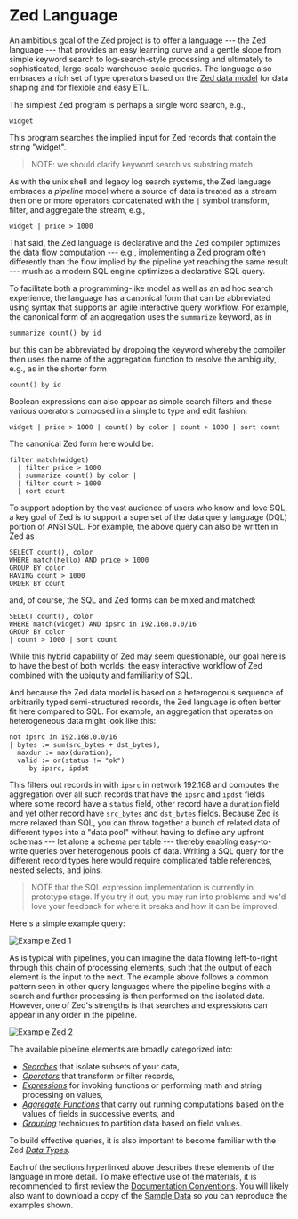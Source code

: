 # Zed Language

An ambitious goal of the Zed project is to offer a language --- the Zed language ---
that provides an easy learning curve and a gentle slope from simple keyword search
to log-search-style processing and ultimately to sophisticated, large-scale
warehouse-scale queries.  The language also embraces a rich set of type operators
based on the [Zed data model](../formats/zson.md) for data shaping
and for flexible and easy ETL.

The simplest Zed program is perhaps a single word search, e.g.,
```
widget
```
This program searches the implied input for Zed records that
contain the string "widget".

> NOTE: we should clarify keyword search vs substring match.

As with the unix shell and legacy log search systems,
the Zed language embraces a _pipeline_ model where a source of data
is treated as a stream then one or more operators concatenated with
the `|` symbol transform, filter, and aggregate the stream, e.g.,
```
widget | price > 1000
```

That said, the Zed language is declarative and
the Zed compiler optimizes the data flow computation --- e.g., implementing
a Zed program often differently than the flow implied by the pipeline
yet reaching the same result --- much as a modern
SQL engine optimizes a declarative SQL query.

To facilitate both a programming-like model as well as an ad hoc search
experience, the language has a canonical form that can be abbreviated
using syntax that supports an agile interactive query workflow.
For example, the canonical form of an aggregation uses the `summarize`
keyword, as in
```
summarize count() by id
```
but this can be abbreviated by dropping the keyword whereby the compiler then
uses the name of the aggregation function to resolve the ambiguity, e.g.,
as in the shorter form
```
count() by id
```
Boolean expressions can also appear as simple search filters and these various
operators composed in a simple to type and edit fashion:
```
widget | price > 1000 | count() by color | count > 1000 | sort count
```
The canonical Zed form here would be:
```
filter match(widget)
  | filter price > 1000
  | summarize count() by color |
  | filter count > 1000
  | sort count
```
To support adoption by the vast audience of users who know and love SQL,
a key goal of Zed is to support a superset of the data query language (DQL) portion
of ANSI SQL.  For example, the above query can also be written in Zed as
```
SELECT count(), color
WHERE match(hello) AND price > 1000
GROUP BY color
HAVING count > 1000
ORDER BY count
```
and, of course, the SQL and Zed forms can be mixed and matched:
```
SELECT count(), color
WHERE match(widget) AND ipsrc in 192.168.0.0/16
GROUP BY color
| count > 1000 | sort count
```
While this hybrid capability of Zed may seem questionable, our goal here
is to have the best of both worlds: the easy interactive workflow of Zed
combined with the ubiquity and familiarity of SQL.

And because the Zed data model
is based on a heterogenous sequence of arbitrarily typed semi-structured records,
the Zed language is often better fit here compared to SQL.  For example, an aggregation
that operates on heterogeneous data might look like this:
```
not ipsrc in 192.168.0.0/16
| bytes := sum(src_bytes + dst_bytes),
  maxdur := max(duration),
  valid := or(status != "ok")
     by ipsrc, ipdst
```
This filters out records in with `ipsrc` in network 192.168
and computes the aggregation over all such records that have the `ipsrc` and `ipdst`
fields where some record have a `status` field, other record
have a `duration` field and yet other record have
`src_bytes` and `dst_bytes` fields.  Because Zed is more relaxed than SQL,
you can throw together a bunch of related data of different types into a "data pool"
without having to define any upfront schemas --- let alone a schema per table ---
thereby enabling easy-to-write queries over heterogenous pools of data.
Writing a SQL query for the different record types here would require complicated
table references, nested selects, and joins.

> NOTE that the SQL expression implementation is currently in prototype stage.
> If you try it out, you may run into problems and we'd love your
> feedback for where it breaks and how it can be improved.

Here's a simple example query:

![Example Zed 1](images/example-zed.png)

As is typical with pipelines, you can imagine the data flowing left-to-right
through this chain of processing elements, such that the output of each element
is the input to the next. The example above follows a common pattern seen in
other query languages where the pipeline begins with a search and further
processing is then performed on the isolated data. However, one of Zed's
strengths is that searches and expressions can appear in any order in the
pipeline.

![Example Zed 2](images/example-zed-operator-search.png)

The available pipeline elements are broadly categorized into:

* _[Searches](search-syntax/README.md)_ that isolate subsets of your data,
* _[Operators](operators/README.md)_ that transform or filter records,
* _[Expressions](expressions/README.md)_ for invoking functions or performing math and string processing on values,
* _[Aggregate Functions](aggregate-functions/README.md)_ that carry out running computations based on the values of fields in successive events, and
* _[Grouping](grouping/README.md)_ techniques to partition data based on field values.

To build effective queries, it is also important to become familiar with the
Zed _[Data Types](data-types/README.md)_.

Each of the sections hyperlinked above describes these elements of the language
in more detail. To make effective use of the materials, it is recommended to
first review the [Documentation Conventions](conventions/README.md). You will
likely also want to download a copy of the
[Sample Data](https://github.com/brimdata/zed-sample-data) so you can reproduce
the examples shown.

